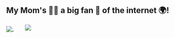 ## My Mom's 🙎‍♀️ a big fan 🥳 of the internet 🌍!
<a href="https://github.com/anuraghazra/github-readme-stats">
  <img align="center" src="https://github-readme-stats.vercel.app/api?username=teddbug-S&show_icons=true&theme=tokyonight"/>
</a>
<a style="margin-left: 30px; margin-top: 12rem;" href="https://github.com/anuraghazra/github-readme-stats">
  <img src="https://github-readme-stats.vercel.app/api/top-langs/?username=teddbug-S&layout=compact&theme=tokyonight" />
</a>
